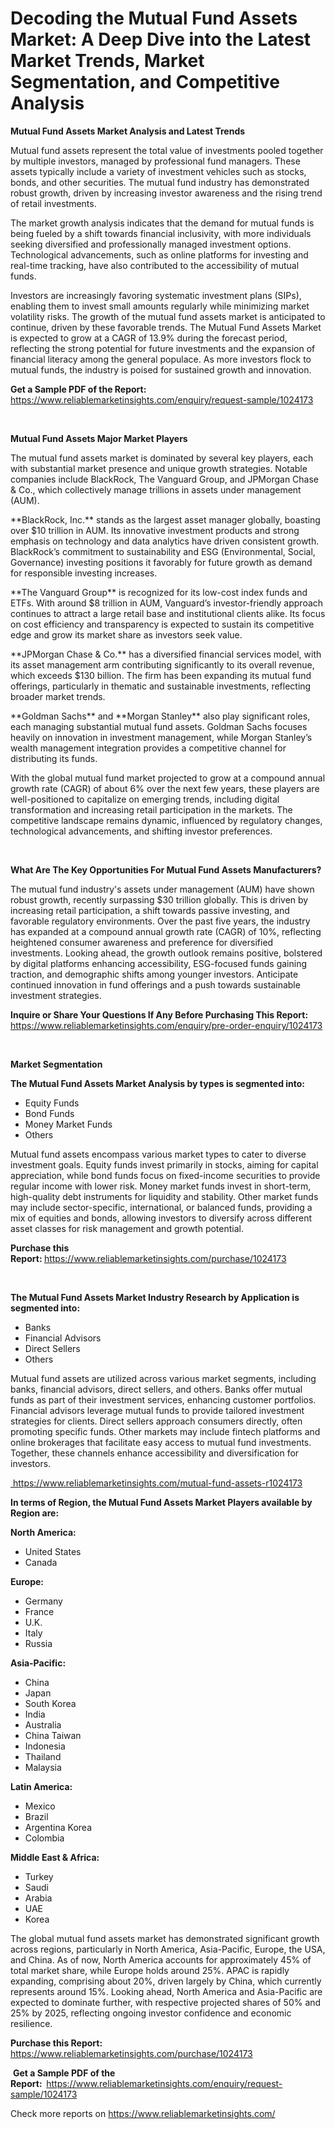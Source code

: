 <p><h1>Decoding the Mutual Fund Assets Market: A Deep Dive into the Latest Market Trends, Market Segmentation, and Competitive Analysis</h1></p><p><strong>Mutual Fund Assets Market Analysis and Latest Trends</strong></p>
<p><p>Mutual fund assets represent the total value of investments pooled together by multiple investors, managed by professional fund managers. These assets typically include a variety of investment vehicles such as stocks, bonds, and other securities. The mutual fund industry has demonstrated robust growth, driven by increasing investor awareness and the rising trend of retail investments. </p><p>The market growth analysis indicates that the demand for mutual funds is being fueled by a shift towards financial inclusivity, with more individuals seeking diversified and professionally managed investment options. Technological advancements, such as online platforms for investing and real-time tracking, have also contributed to the accessibility of mutual funds. </p><p>Investors are increasingly favoring systematic investment plans (SIPs), enabling them to invest small amounts regularly while minimizing market volatility risks. The growth of the mutual fund assets market is anticipated to continue, driven by these favorable trends. The Mutual Fund Assets Market is expected to grow at a CAGR of 13.9% during the forecast period, reflecting the strong potential for future investments and the expansion of financial literacy among the general populace. As more investors flock to mutual funds, the industry is poised for sustained growth and innovation.</p></p>
<p><strong>Get a Sample PDF of the Report:&nbsp;</strong> <a href="https://www.reliablemarketinsights.com/enquiry/request-sample/1024173?utm_campaign=3223&utm_medium=2&utm_source=Github&utm_content=ia&utm_term=07032025&utm_id=mutual-fund-assets">https://www.reliablemarketinsights.com/enquiry/request-sample/1024173</a></p>
<p>&nbsp;</p>
<p><strong>Mutual Fund Assets Major Market Players</strong></p>
<p><p>The mutual fund assets market is dominated by several key players, each with substantial market presence and unique growth strategies. Notable companies include BlackRock, The Vanguard Group, and JPMorgan Chase & Co., which collectively manage trillions in assets under management (AUM).</p><p>**BlackRock, Inc.** stands as the largest asset manager globally, boasting over $10 trillion in AUM. Its innovative investment products and strong emphasis on technology and data analytics have driven consistent growth. BlackRock’s commitment to sustainability and ESG (Environmental, Social, Governance) investing positions it favorably for future growth as demand for responsible investing increases.</p><p>**The Vanguard Group** is recognized for its low-cost index funds and ETFs. With around $8 trillion in AUM, Vanguard’s investor-friendly approach continues to attract a large retail base and institutional clients alike. Its focus on cost efficiency and transparency is expected to sustain its competitive edge and grow its market share as investors seek value.</p><p>**JPMorgan Chase & Co.** has a diversified financial services model, with its asset management arm contributing significantly to its overall revenue, which exceeds $130 billion. The firm has been expanding its mutual fund offerings, particularly in thematic and sustainable investments, reflecting broader market trends.</p><p>**Goldman Sachs** and **Morgan Stanley** also play significant roles, each managing substantial mutual fund assets. Goldman Sachs focuses heavily on innovation in investment management, while Morgan Stanley’s wealth management integration provides a competitive channel for distributing its funds.</p><p>With the global mutual fund market projected to grow at a compound annual growth rate (CAGR) of about 6% over the next few years, these players are well-positioned to capitalize on emerging trends, including digital transformation and increasing retail participation in the markets. The competitive landscape remains dynamic, influenced by regulatory changes, technological advancements, and shifting investor preferences.</p></p>
<p>&nbsp;</p>
<p><strong>What Are The Key Opportunities For Mutual Fund Assets Manufacturers?</strong></p>
<p><p>The mutual fund industry's assets under management (AUM) have shown robust growth, recently surpassing $30 trillion globally. This is driven by increasing retail participation, a shift towards passive investing, and favorable regulatory environments. Over the past five years, the industry has expanded at a compound annual growth rate (CAGR) of 10%, reflecting heightened consumer awareness and preference for diversified investments. Looking ahead, the growth outlook remains positive, bolstered by digital platforms enhancing accessibility, ESG-focused funds gaining traction, and demographic shifts among younger investors. Anticipate continued innovation in fund offerings and a push towards sustainable investment strategies.</p></p>
<p><strong>Inquire or Share Your Questions If Any Before Purchasing This Report:</strong> <a href="https://www.reliablemarketinsights.com/enquiry/pre-order-enquiry/1024173?utm_campaign=3223&utm_medium=2&utm_source=Github&utm_content=ia&utm_term=07032025&utm_id=mutual-fund-assets">https://www.reliablemarketinsights.com/enquiry/pre-order-enquiry/1024173</a></p>
<p>&nbsp;</p>
<p><strong>Market Segmentation</strong></p>
<p><strong>The Mutual Fund Assets Market Analysis by types is segmented into:</strong></p>
<p><ul><li>Equity Funds</li><li>Bond Funds</li><li>Money Market Funds</li><li>Others</li></ul></p>
<p><p>Mutual fund assets encompass various market types to cater to diverse investment goals. Equity funds invest primarily in stocks, aiming for capital appreciation, while bond funds focus on fixed-income securities to provide regular income with lower risk. Money market funds invest in short-term, high-quality debt instruments for liquidity and stability. Other market funds may include sector-specific, international, or balanced funds, providing a mix of equities and bonds, allowing investors to diversify across different asset classes for risk management and growth potential.</p></p>
<p><strong>Purchase this Report:&nbsp;</strong><a href="https://www.reliablemarketinsights.com/purchase/1024173?utm_campaign=3223&utm_medium=2&utm_source=Github&utm_content=ia&utm_term=07032025&utm_id=mutual-fund-assets">https://www.reliablemarketinsights.com/purchase/1024173</a></p>
<p>&nbsp;</p>
<p><strong>The Mutual Fund Assets Market Industry Research by Application is segmented into:</strong></p>
<p><ul><li>Banks</li><li>Financial Advisors</li><li>Direct Sellers</li><li>Others</li></ul></p>
<p><p>Mutual fund assets are utilized across various market segments, including banks, financial advisors, direct sellers, and others. Banks offer mutual funds as part of their investment services, enhancing customer portfolios. Financial advisors leverage mutual funds to provide tailored investment strategies for clients. Direct sellers approach consumers directly, often promoting specific funds. Other markets may include fintech platforms and online brokerages that facilitate easy access to mutual fund investments. Together, these channels enhance accessibility and diversification for investors.</p></p>
<p><a href="https://www.reliablemarketinsights.com/mutual-fund-assets-r1024173?utm_campaign=3223&utm_medium=2&utm_source=Github&utm_content=ia&utm_term=07032025&utm_id=mutual-fund-assets">&nbsp;https://www.reliablemarketinsights.com/mutual-fund-assets-r1024173</a></p>
<p><strong>In terms of Region, the Mutual Fund Assets Market Players available by Region are:</strong></p>
<p>
    <p> <strong> North America: </strong>
        <ul>
            <li>United States</li>
            <li>Canada</li>
        </ul>
        </p> 
    <p> <strong> Europe: </strong>
        <ul>
            <li>Germany</li>
            <li>France</li>
            <li>U.K.</li>
            <li>Italy</li>
            <li>Russia</li>
        </ul>
        </p> 
    <p> <strong> Asia-Pacific: </strong>
        <ul>
            <li>China</li>
            <li>Japan</li>
            <li>South Korea</li>
            <li>India</li>
            <li>Australia</li>
            <li>China Taiwan</li>
            <li>Indonesia</li>
            <li>Thailand</li>
            <li>Malaysia</li>
        </ul>
        </p> 
    <p> <strong> Latin America: </strong>
        <ul>
            <li>Mexico</li>
            <li>Brazil</li>
            <li>Argentina Korea</li>
            <li>Colombia</li>
        </ul>
        </p> 
    <p> <strong> Middle East & Africa: </strong>
        <ul>
            <li>Turkey</li>
            <li>Saudi</li>
            <li>Arabia</li>
            <li>UAE</li>
            <li>Korea</li>
        </ul>
    </p>
    </p>
<p><p>The global mutual fund assets market has demonstrated significant growth across regions, particularly in North America, Asia-Pacific, Europe, the USA, and China. As of now, North America accounts for approximately 45% of total market share, while Europe holds around 25%. APAC is rapidly expanding, comprising about 20%, driven largely by China, which currently represents around 15%. Looking ahead, North America and Asia-Pacific are expected to dominate further, with respective projected shares of 50% and 25% by 2025, reflecting ongoing investor confidence and economic resilience.</p></p>
<p><strong>Purchase this Report: </strong><a href="https://www.reliablemarketinsights.com/purchase/1024173?utm_campaign=3223&utm_medium=2&utm_source=Github&utm_content=ia&utm_term=07032025&utm_id=mutual-fund-assets">https://www.reliablemarketinsights.com/purchase/1024173</a></p>
<p>&nbsp;<strong>Get a Sample PDF of the Report:&nbsp;&nbsp;</strong><a href="https://www.reliablemarketinsights.com/enquiry/request-sample/1024173?utm_campaign=3223&utm_medium=2&utm_source=Github&utm_content=ia&utm_term=07032025&utm_id=mutual-fund-assets">https://www.reliablemarketinsights.com/enquiry/request-sample/1024173</a></p>
<p><strong></strong></p>
<p>Check more reports on <a href="https://www.reliablemarketinsights.com/?utm_campaign=3223&utm_medium=2&utm_source=Github&utm_content=ia&utm_term=07032025&utm_id=mutual-fund-assets">https://www.reliablemarketinsights.com/</a></p>